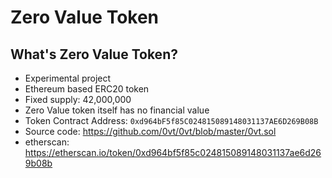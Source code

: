 # Zero Value Token

## What's Zero Value Token?
- Experimental project
- Ethereum based ERC20 token
- Fixed supply: 42,000,000
- Zero Value token itself has no financial value
- Token Contract Address: `0xd964bF5f85C024815089148031137AE6D269B08B`
- Source code: https://github.com/0vt/0vt/blob/master/0vt.sol
- etherscan: https://etherscan.io/token/0xd964bf5f85c024815089148031137ae6d269b08b

